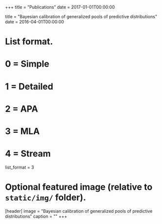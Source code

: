 +++
title = "Publications"
date = 2017-01-01T00:00:00

title = "Bayesian calibration of generalized pools of predictive distributions"
date = 2016-04-01T00:00:00


# List format.
#   0 = Simple
#   1 = Detailed
#   2 = APA
#   3 = MLA
#   4 = Stream
list_format = 3

# Optional featured image (relative to `static/img/` folder).
[header]
image = "Bayesian calibration of generalized pools of predictive distributions"
caption = ""
+++
